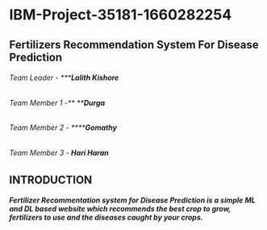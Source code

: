 # IBM-Project-35181-1660282254
## Fertilizers Recommendation System For Disease Prediction
###### Team Leader - *****Lalith Kishore**
###### Team Member 1 -** ****Durga**
###### Team Member 2 - ******Gomathy**
###### Team Member 3 - **Hari Haran**
## INTRODUCTION
###### __Fertilizer Recommentation system for Disease Prediction is a simple ML and DL based website which recommends the best crop to grow, fertilizers to use and the diseases caught by your crops.__
